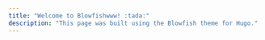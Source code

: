 ```yaml
---
title: "Welcome to Blowfishwww! :tada:"
description: "This page was built using the Blowfish theme for Hugo."
---
```




